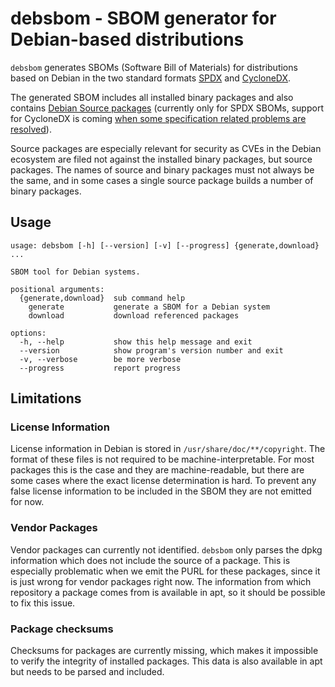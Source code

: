# debsbom - SBOM generator for Debian-based distributions

`debsbom` generates SBOMs (Software Bill of Materials) for distributions based on Debian in the two standard formats [SPDX](https://www.spdx.org) and [CycloneDX](https://www.cyclonedx.org).

The generated SBOM includes all installed binary packages and also contains [Debian Source packages](https://www.debian.org/doc/debian-policy/ch-source.html) (currently only for SPDX SBOMs, support for CycloneDX is coming [when some specification related problems are resolved](https://github.com/CycloneDX/specification/issues/612)).

Source packages are especially relevant for security as CVEs in the Debian ecosystem are filed not against the installed binary packages, but source packages. The names of source and binary packages must not always be the same, and in some cases a single source package builds a number of binary packages.

## Usage

```
usage: debsbom [-h] [--version] [-v] [--progress] {generate,download} ...

SBOM tool for Debian systems.

positional arguments:
  {generate,download}  sub command help
    generate           generate a SBOM for a Debian system
    download           download referenced packages

options:
  -h, --help           show this help message and exit
  --version            show program's version number and exit
  -v, --verbose        be more verbose
  --progress           report progress
```

## Limitations

### License Information

License information in Debian is stored in `/usr/share/doc/**/copyright`. The format of these files is not required to be machine-interpretable. For most packages this is the case and they are machine-readable, but there are some cases where the exact license determination is hard.
To prevent any false license information to be included in the SBOM they are not emitted for now.

### Vendor Packages

Vendor packages can currently not identified. `debsbom` only parses the dpkg information which does not include the source of a package. This is especially problematic when we emit the PURL for these packages, since it is just wrong for vendor packages right now. The information from which repository a package comes from is available in apt, so it should be possible to fix this issue.

### Package checksums

Checksums for packages are currently missing, which makes it impossible to verify the integrity of installed packages. This data is also available in apt but needs to be parsed and included.
